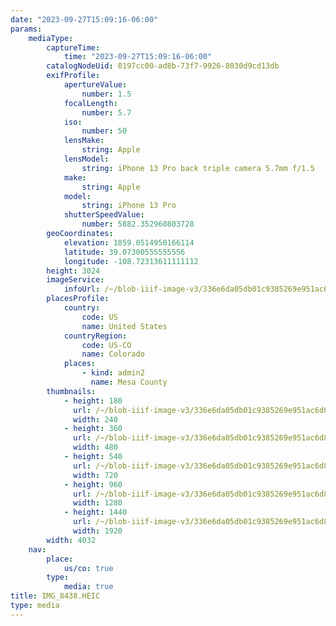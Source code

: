 ```yaml
---
date: "2023-09-27T15:09:16-06:00"
params:
    mediaType:
        captureTime:
            time: "2023-09-27T15:09:16-06:00"
        catalogNodeUid: 0197cc00-ad8b-73f7-9926-8030d9cd13db
        exifProfile:
            apertureValue:
                number: 1.5
            focalLength:
                number: 5.7
            iso:
                number: 50
            lensMake:
                string: Apple
            lensModel:
                string: iPhone 13 Pro back triple camera 5.7mm f/1.5
            make:
                string: Apple
            model:
                string: iPhone 13 Pro
            shutterSpeedValue:
                number: 5882.352960803728
        geoCoordinates:
            elevation: 1859.0514950166114
            latitude: 39.07300555555556
            longitude: -108.72313611111112
        height: 3024
        imageService:
            infoUrl: /~/blob-iiif-image-v3/336e6da05db01c9385269e951ac6d83e2e8b0fe608431284fcebbe02a71ee44a/info.json
        placesProfile:
            country:
                code: US
                name: United States
            countryRegion:
                code: US-CO
                name: Colorado
            places:
                - kind: admin2
                  name: Mesa County
        thumbnails:
            - height: 180
              url: /~/blob-iiif-image-v3/336e6da05db01c9385269e951ac6d83e2e8b0fe608431284fcebbe02a71ee44a/full/240%2C180/0/default.jpg
              width: 240
            - height: 360
              url: /~/blob-iiif-image-v3/336e6da05db01c9385269e951ac6d83e2e8b0fe608431284fcebbe02a71ee44a/full/480%2C360/0/default.jpg
              width: 480
            - height: 540
              url: /~/blob-iiif-image-v3/336e6da05db01c9385269e951ac6d83e2e8b0fe608431284fcebbe02a71ee44a/full/720%2C540/0/default.jpg
              width: 720
            - height: 960
              url: /~/blob-iiif-image-v3/336e6da05db01c9385269e951ac6d83e2e8b0fe608431284fcebbe02a71ee44a/full/1280%2C960/0/default.jpg
              width: 1280
            - height: 1440
              url: /~/blob-iiif-image-v3/336e6da05db01c9385269e951ac6d83e2e8b0fe608431284fcebbe02a71ee44a/full/1920%2C1440/0/default.jpg
              width: 1920
        width: 4032
    nav:
        place:
            us/co: true
        type:
            media: true
title: IMG_8438.HEIC
type: media
---
```

